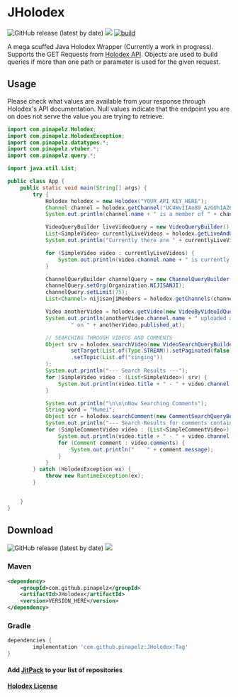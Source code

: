 # JHolodex 
![GitHub release (latest by date)](https://img.shields.io/github/v/release/pinapelz/JHolodex)
[![](https://jitpack.io/v/pinapelz/JHolodex.svg)](https://jitpack.io/#pinapelz/JHolodex)
[![build](https://github.com/pinapelz/JHolodex/actions/workflows/maven.yml/badge.svg)](https://github.com/pinapelz/JHolodex/actions/workflows/maven.yml)

A mega scuffed Java Holodex Wrapper (Currently a work in progress). Supports the GET Requests from [Holodex API](https://holodex.stoplight.io/). Objects are used to build queries if more than one path or parameter is used for the given request.

## Usage
Please check what values are available from your response through Holodex's API documentation. Null values indicate that the endpoint you are on does not serve the value you are trying to retrieve.
```java
import com.pinapelz.Holodex;
import com.pinapelz.HolodexException;
import com.pinapelz.datatypes.*;
import com.pinapelz.vtuber.*;
import com.pinapelz.query.*;

import java.util.List;

public class App {
    public static void main(String[] args) {
        try {
            Holodex holodex = new Holodex("YOUR_API_KEY_HERE");
            Channel channel = holodex.getChannel("UC4WvIIAo89_AzGUh1AZ6Dkg");
            System.out.println(channel.name + " is a member of " + channel.org + " and has " + channel.suborg + " as a suborg");

            VideoQueryBuilder liveVideoQuery = new VideoQueryBuilder().setStatus(Status.LIVE).setOrg(Organization.HOLOLIVE);
            List<SimpleVideo> currentlyLiveVideos = holodex.getLiveAndUpcomingVideos(liveVideoQuery);
            System.out.println("Currently there are " + currentlyLiveVideos.size() + " livestreams on going in Hololive");

            for (SimpleVideo video : currentlyLiveVideos) {
                System.out.println(video.channel.name + " is currently live with " + video.live_viewers + " views");
            }

            ChannelQueryBuilder channelQuery = new ChannelQueryBuilder();
            channelQuery.setOrg(Organization.NIJISANJI);
            channelQuery.setLimit(75);
            List<Channel> nijisanjiMembers = holodex.getChannels(channelQuery);

            Video anotherVideo = holodex.getVideo(new VideoByVideoIdQueryBuilder().setVideoId("9-O_IWM3184").setLang(Language.ENGLISH));
            System.out.println(anotherVideo.channel.name + " uploaded a video titled " + anotherVideo.title +
                    " on " + anotherVideo.published_at);

            // SEARCHING THROUGH VIDEOS AND COMMENTS
            Object srv = holodex.searchVideo(new VideoSearchQueryBuilder().setOrg(List.of("Nijisanji")).setSort(Sort.NEWEST).
                    setTarget(List.of(Type.STREAM)).setPaginated(false).setLimit(10).setOffset(0)
                    .setTopic(List.of("singing"))
            );
            System.out.println("--- Search Results ---");
            for (SimpleVideo video : (List<SimpleVideo>) srv) {
                System.out.println(video.title + " - " + video.channel.name);
            }

            System.out.println("\n\n\nNow Searching Comments");
            String word = "Mumei";
            Object scr = holodex.searchComment(new CommentSearchQueryBuilder().setOrg(List.of("Hololive")).setComment(List.of(word)).setLimit(1).setPaginated(false));
            System.out.println("--- Search Results for comments containing kw: " + word + " ---");
            for (SimpleCommentVideo video : (List<SimpleCommentVideo>) scr) {
                System.out.println(video.title + " - " + video.channel.name);
                for (Comment comment : video.comments) {
                    System.out.println("    " + comment.message);
                }
            }
        } catch (HolodexException ex) {
            throw new RuntimeException(ex);
        }


    }
}

```

## Download
![GitHub release (latest by date)](https://img.shields.io/github/v/release/pinapelz/JHolodex)
[![](https://jitpack.io/v/pinapelz/JHolodex.svg)](https://jitpack.io/#pinapelz/JHolodex)
### Maven
```xml
<dependency>
    <groupId>com.github.pinapelz</groupId>
    <artifactId>JHolodex</artifactId>
    <version>VERSION_HERE</version>
</dependency>
```

### Gradle
```gradle
dependencies {
        implementation 'com.github.pinapelz:JHolodex:Tag'
}
```
#### Add [JitPack](https://jitpack.io/) to your list of repositories
#### [Holodex License](https://docs.holodex.net/docs/holodex/8166fcec5dbe2-license)

